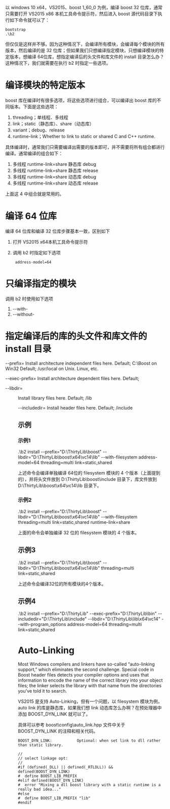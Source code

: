 以 windows 10 x64，VS2015、boost 1_60_0 为例，编译 boost 32 位库，通常只需要打开 VS2015 x86 本机工具命令提示符，然后进入 boost 源代码目录下执行如下命令就可以了：

    bootstrap
    .\b2

但仅仅是这样并不够。因为这种情况下，会编译所有模块，会编译每个模块的所有版本，然后编译的是 32 位库；但如果我们只想编译指定模块，只想编译模块的特定版本，想编译 64位库，想指定编译后的头文件和库文件的 install 目录怎么办？这种情况下，我们就需要在执行 b2 时指定一些选项。

# 编译模块的特定版本
boost 库在编译时有很多选项，将这些选项进行组合，可以编译出 boost 库的不同版本。下面是这些选项：

1. threading；单线程、多线程
2. link；static（静态库）、share（动态库）
3. variant；debug、release
4. runtime-link；Whether to link to static or shared C and C++ runtime. 

具体编译时，通常我们只需要编译出需要的版本即可，并不需要将所有组合都进行编译。通常编译的组合如下：

1. 多线程  runtime-link=share 静态库 debug
2. 多线程  runtime-link=share 静态库 release
3. 多线程  runtime-link=share 动态库 debug
4. 多线程  runtime-link=share 动态库 release

上面这 4 中组合就是常用的。

# 编译 64 位库
编译 64 位库和编译 32 位库步骤基本一致，区别如下

1. 打开 VS2015 x64本机工具命令提示符
2. 调用 b2 时指定如下选项

        address-model=64

# 只编译指定的模块
调用 b2 时使用如下选项

1. --with-<library>
2. --without-<library>

# 指定编译后的库的头文件和库文件的 install 目录
--prefix=<PREFIX>       Install architecture independent files here.
                        Default; C:\Boost on Win32
                        Default; /usr/local on Unix. Linux, etc.

--exec-prefix=<EPREFIX> Install architecture dependent files here.
                        Default; <PREFIX>

--libdir=<DIR>          Install library files here.
                        Default; <EPREFIX>/lib

--includedir=<HDRDIR>   Install header files here.
                        Default; <PREFIX>/include


## 示例
### 示例1
.\b2 install  --prefix="D:\ThirtyLib\boost" --libdir="D:\ThirtyLib\boost\x64\vc14\lib" --with-filesystem address-model=64 threading=multi link=static,shared

上述命令会编译单独编译 64位的 filesystem 模块的 4 个版本（上面提到的），并将头文件放到 D:\ThirtyLib\boost\include 目录下，库文件放到 D:\ThirtyLib\boost\x64\vc14\lib 目录下。

### 示例2
.\b2 install  --prefix="D:\ThirtyLib\boost" --libdir="D:\ThirtyLib\boost\x64\vc14\lib" --with-filesystem threading=multi link=static,shared runtime-link=share

上面的命令会单独编译 32 位的 filesystem 模块的 4 个版本。

## 示例3
.\b2 install  --prefix="D:\ThirtyLib\boost" --libdir="D:\ThirtyLib\boost\x64\vc14\lib"  threading=multi link=static,shared

上述命令会编译32位的所有模块的4个版本。

## 示例4
.\b2 install --prefix="D:\ThirtyLib" --exec-prefix="D:\ThirtyLib\bin" --includedir="D:\ThirtyLib\include" --libdir="D:\ThirtyLib\lib\x64\vc14" --with-program_options  address-model=64 threading=multi link=static,shared

# Auto-Linking
Most Windows compilers and linkers have so-called “auto-linking support,” which eliminates the second challenge. Special code in Boost header files detects your compiler options and uses that information to encode the name of the correct library into your object files; the linker selects the library with that name from the directories you've told it to search.

VS2015 是支持 Auto-Linking，但有一个问题，以 filesystem 模块为例，auto link 的库是静态库，如果我们想 link 动态库怎么办啊？在预处理器中添加 BOOST_DYN_LINK 就可以了。

具体可以参考 boost\config\auto_link.hpp 文件中关于 BOOST_DYN_LINK 的注释和相关代码。

    BOOST_DYN_LINK:           Optional: when set link to dll rather than static library.

    //
    // select linkage opt:
    //
    #if (defined(_DLL) || defined(_RTLDLL)) && defined(BOOST_DYN_LINK)
    #  define BOOST_LIB_PREFIX
    #elif defined(BOOST_DYN_LINK)
    #  error "Mixing a dll boost library with a static runtime is a really bad idea..."
    #else
    #  define BOOST_LIB_PREFIX "lib"
    #endif
    
[1]: http://www.boost.org/doc/libs/1_65_1/more/getting_started/windows.html "Getting Started on Windows"
[2]: http://www.boost.org/build/doc/html/bbv2/overview/invocation.html "Boost.Build"
[3]: http://www.360doc.com/content/15/0306/16/1887516_453110300.shtml "动态链接 boost 库"